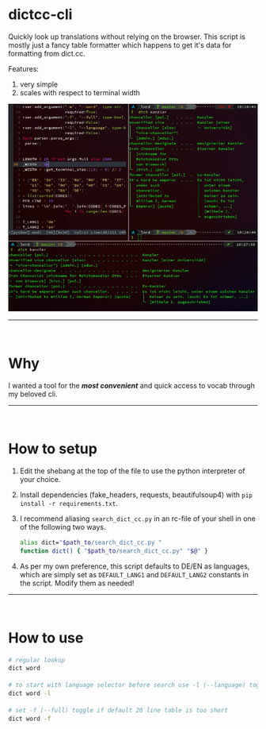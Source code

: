 # dictcc-cli
Quickly look up translations without relying on the browser. This script is 
mostly just a fancy table formatter which happens to get it's data for 
formatting from dict.cc.

Features:
1. very simple
2. scales with respect to terminal width

<img src="https://github.com/thstkn/dictcc-cli/blob/main/screenshot.jpeg" width="600">

---
<br>

# Why
I wanted a tool for the ***most convenient*** and quick access to vocab through my
beloved cli.

---
<br>

# How to setup
1. Edit the shebang at the top of the file to use the python interpreter of your
   choice.
2. Install dependencies (fake_headers, requests, beautifulsoup4) with `pip install
    -r requirements.txt`.
3. I recommend aliasing `search_dict_cc.py` in an rc-file of your shell in one of
   the following two ways.

   ``` bash
   alias dict="$path_to/search_dict_cc.py "
   function dict() { "$path_to/search_dict_cc.py" "$@" }
   ```

4. As per my own preference, this script defaults to DE/EN as languages, which are
   simply set as `DEFAULT_LANG1` and `DEFAULT_LANG2` constants in the script. 
   Modify them as needed!

---
<br>

# How to use

``` bash
# regular lookup
dict word

# to start with language selector before search use -l (--language) toggle
dict word -l

# set -f (--full) toggle if default 20 line table is too short 
dict word -f
```

